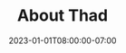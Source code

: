 ---
title: 'About Thad'
date: 2023-01-01T08:00:00-07:00
draft: false
layout: collage
type: collage

header_img: wordmark_w_face.png
header_href: "/"
wrapper_classes: ""

# card reference:
#   href:    url link for the whole card
#   caption: big text
#   body:    little text
#   img:     url link for image
#   styles:  css styles
#   classes: css class list (wide, tall, square... otherwise, it's automatic aspect ratio)

cards:
  - body: "I grew up on a farm in Shirley, IL - where I learned how to drive, weld, fabricate, wire, program, and more. I transitioned into becoming a mechanical engineer before moving out to New Hampshire and furthering my on-the-job know-how. In the past decade I've built competition-winning robots, IV production equipment, retrofitted RVs, motorized beanbags, church furniture, and more."

  - caption: "A Budding Thad"
    img: "tjplanting.jpg"
    styles: "max-width: 50rem;"
    classes: "square"

  - href: "https://www.machinaeexdeo.com"
    caption: ""
    body: "I am deeply interested in the _quality_ of technology in the world. My friends and I explore this in our [blog + podcast](https://www.machinaeexdeo.com). We need new (or rather, so-old-they're-new) ways of thinking about technology, or we will continue to build with the same philosophies that produce big technocratic tyrranies. There are a lot of engineers out there who will tell you how complex of systems they have worked on. I pride myself on how [suckless](https://suckless.org/) my solutions are."

  - href: "https://distributistreview.com/archive/small-is-beautiful-and-so-is-rome"
    img: "schumacher.png"
    styles: "max-width: 60rem;"

  - href: "https://www.machinaeexdeo.com"
    body: "Growing up fixing and maintaining equipment, I have a deep appreciation for the whole lifecycle of a machine: design, fabrication, maintenance, operation, repair, obsolesence, and repurposing. I strive to produce things that truly add value to their owners (and their communities) for generations through good engineering and craftsmanship. Technology can and should be a means to enhance and perfect human work and life at large - not to do away with the pesky business of life."


  - body: "> \"**Thad, you're the most redneck engineer I know. I mean that as high praise.**\" - _A coworker, as I rolled a MIG welder across a parking lot to fix an RV for a medical device company._"
    styles: "max-width: 40rem;"

  - img: "makerspace.jpg"
    styles: "max-width:50rem;"
    classes: "wide"

  - body: "I helped start [FIRST Robotics Competition Team #4213](http://metalcowrobotics.com/), built up a lot of FLL teams in the Bloomington, IL area, drastically helped improve [Manchester Makerspace](http://manchestermakerspace.org), and more."


  - img: "lc_card.jpg"
    styles: "max-width: 40rem;"
    classes: "wide"

  - href: "https://littlecreators.shop"
    body: "Inspired by the work of Ade Bethune and others, I started doing [iconography with a pretty unique style](https://littlecreators.shop)."


#  - img: "testimony.svg"
#    styles: "max-width: 80%;"

  - body: "> \"You should consider yourself lucky to have Thaddeus on your team. He brings to the table a high level of machine design acumen and OEM automation industrial knowledge. He's professional, approachable, collaborative, and thoughtful. During our time working together, I came to know Thaddeus as the type of Engineer you could depend on to meet hard deadlines, work under ever-changing requirements, and adapt to difficult circumstances. If you ever get the opportunity to work with him, you'll understand what I mean.\"
      
      -[Fraser Tibbets](https://www.linkedin.com/in/fraser-tibbetts-69562428/), Engineering Manager at DAPR Engineering"

---